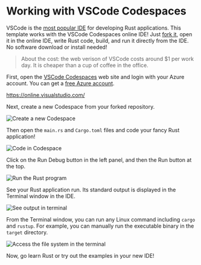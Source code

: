 # Working with VSCode Codespaces

VSCode is the [most popular IDE](https://blog.rust-lang.org/2020/04/17/Rust-survey-2019.html#ides-and-tooling---a-closer-look) for developing Rust applications. This template works with the VSCode Codespaces online IDE! Just [fork it](https://github.com/second-state/learn-rust-with-github-actions/fork), 
open it in the online IDE, write Rust code, build, and run it directly from the IDE. No software download or install needed! 

> About the cost: the web verison of VSCode costs around $1 per work day. It is cheaper than a cup of coffee in the office.

First, open the [VSCode Codespaces](https://online.visualstudio.com/) web site and login with your Azure account. You can get a [free Azure account](https://azure.microsoft.com/en-us/free/).

https://online.visualstudio.com/

Next, create a new Codespace from your forked repository.

![Create a new Codespace](https://www.secondstate.io/external/img/vscode_create.png)

Then open the `main.rs` and `Cargo.toml` files and code your fancy Rust application!

![Code in Codespace](https://www.secondstate.io/external/img/vscode_code.png)

Click on the Run Debug button in the left panel, and then the Run button at the top. 

![Run the Rust program](https://www.secondstate.io/external/img/vscode_run_button.png)

See your Rust application run. Its standard output is displayed in the Terminal window in the IDE.

![See output in terminal](https://www.secondstate.io/external/img/vscode_run.png)

From the Terminal window, you can run any Linux command including `cargo` and `rustup`. For example, you can manually run the executable binary in the `target` directory.

![Access the file system in the terminal](https://www.secondstate.io/external/img/vscode_terminal.png)

Now, go learn Rust or try out the examples in your new IDE!





